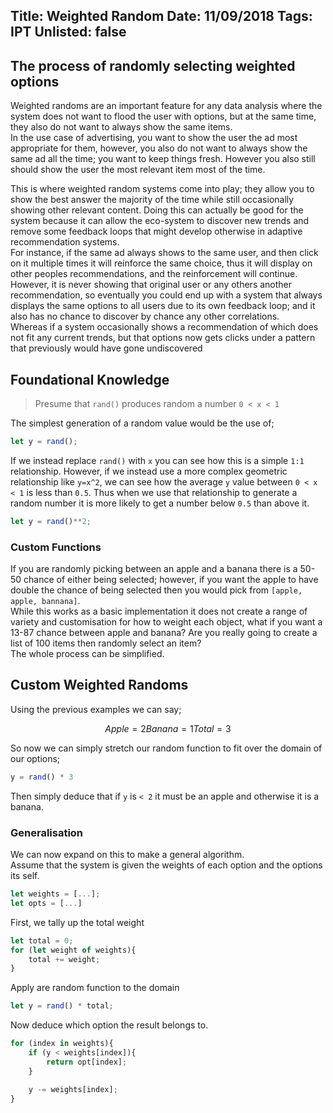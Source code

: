 Title: Weighted Random
Date: 11/09/2018
Tags: IPT
Unlisted: false
---
The process of randomly selecting weighted options
---

Weighted randoms are an important feature for any data analysis where the system does not want to flood the user with options, but at the same time, they also do not want to always show the same items.  
In the use case of advertising, you want to show the user the ad most appropriate for them, however, you also do not want to always show the same ad all the time; you want to keep things fresh. However you also still should show the user the most relevant item most of the time.  

This is where weighted random systems come into play; they allow you to show the best answer the majority of the time while still occasionally showing other relevant content. Doing this can actually be good for the system because it can allow the eco-system to discover new trends and remove some feedback loops that might develop otherwise in adaptive recommendation systems.  
For instance, if the same ad always shows to the same user, and then click on it multiple times it will reinforce the same choice, thus it will display on other peoples recommendations, and the reinforcement will continue. However, it is never showing that original user or any others another recommendation, so eventually you could end up with a system that always displays the same options to all users due to its own feedback loop; and it also has no chance to discover by chance any other correlations.  
Whereas if a system occasionally shows a recommendation of which does not fit any current trends, but that options now gets clicks under a pattern that previously would have gone undiscovered

## Foundational Knowledge

> Presume that ``rand()`` produces random a number ``0 < x < 1``

The simplest generation of a random value would be the use of;
```javascript
let y = rand();
```
If we instead replace ``rand()`` with ``x`` you can see how this is a simple ``1:1`` relationship. However, if we instead use a more complex geometric relationship like ``y=x^2``, we can see how the average ``y`` value between ``0 < x < 1`` is less than ``0.5``. Thus when we use that relationship to generate a random number it is more likely to get a number below ``0.5`` than above it.
```javascript
let y = rand()**2;
```

### Custom Functions
If you are randomly picking between an apple and a banana there is a 50-50 chance of either being selected; however, if you want the apple to have double the chance of being selected then you would pick from ``[apple, apple, bannana]``.  
While this works as a basic implementation it does not create a range of variety and customisation for how to weight each object, what if you want a 13-87 chance between apple and banana? Are you really going to create a list of 100 items then randomly select an item?  
The whole process can be simplified.

## Custom Weighted Randoms
Using the previous examples we can say;
```math
Apple = 2
Banana = 1
Total = 3
```
So now we can simply stretch our random function to fit over the domain of our options;
```javascript
y = rand() * 3
```
Then simply deduce that if ``y`` is ``< 2`` it must be an apple and otherwise it is a banana.


### Generalisation
We can now expand on this to make a general algorithm.  
Assume that the system is given the weights of each option and the options its self.
```javascript
let weights = [...];
let opts = [...]
```
First, we tally up the total weight
```javascript
let total = 0;
for (let weight of weights){
    total += weight;
}
```
Apply are random function to the domain
```javascript
let y = rand() * total;
```
Now deduce which option the result belongs to.
```javascript
for (index in weights){
    if (y < weights[index]){
        return opt[index];
    }

    y -= weights[index];
}
```
